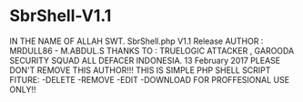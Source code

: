 # SbrShell-V1.1
IN THE NAME OF ALLAH SWT. SbrShell.php V1.1 Release AUTHOR : MRDULL86 - M.ABDUL.S THANKS TO : TRUELOGIC ATTACKER , GAROODA SECURITY SQUAD ALL DEFACER INDONESIA. 13 February 2017 PLEASE DON'T REMOVE THIS AUTHOR!!!  THIS IS SIMPLE PHP SHELL SCRIPT FITURE: -DELETE  -REMOVE -EDIT -DOWNLOAD FOR PROFFESIONAL USE ONLY!!

